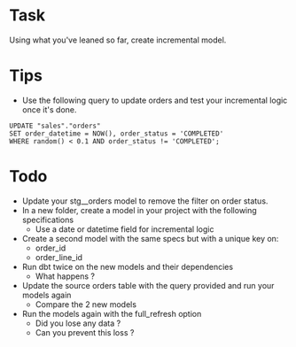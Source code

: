 # Task

Using what you've leaned so far, create incremental model.

# Tips

* Use the following query to update orders and test your incremental logic once it's done.

```
UPDATE "sales"."orders"
SET order_datetime = NOW(), order_status = 'COMPLETED'
WHERE random() < 0.1 AND order_status != 'COMPLETED';
```

# Todo

* Update your stg__orders model to remove the filter on order status.
* In a new folder, create a model in your project with the following specifications
  * Use a date or datetime field for incremental logic
* Create a second model with the same specs but with a unique key on:
  * order_id
  * order_line_id
* Run dbt twice on the new models and their dependencies
  * What happens ?
* Update the source orders table with the query provided and run your models again
  * Compare the 2 new models
* Run the models again with the full_refresh option
  * Did you lose any data ?
  * Can you prevent this loss ?
